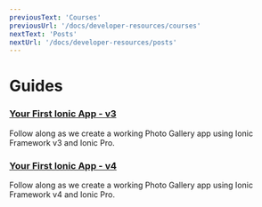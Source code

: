```yaml
---
previousText: 'Courses'
previousUrl: '/docs/developer-resources/courses'
nextText: 'Posts'
nextUrl: '/docs/developer-resources/posts'
---
```


# Guides

### [Your First Ionic App - v3](/docs/developer-resources/guides/first-app-v3/intro)
Follow along as we create a working Photo Gallery app using Ionic Framework v3 and Ionic Pro.

### [Your First Ionic App - v4](/docs/developer-resources/guides/first-app-v4/intro)
Follow along as we create a working Photo Gallery app using Ionic Framework v4 and Ionic Pro.